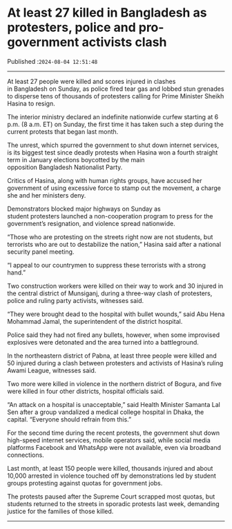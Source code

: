 # At least 27 killed in Bangladesh as protesters, police and pro-government activists clash

Published :`2024-08-04 12:51:48`

---

At least 27 people were killed and scores injured in clashes in Bangladesh on Sunday, as police fired tear gas and lobbed stun grenades to disperse tens of thousands of protesters calling for Prime Minister Sheikh Hasina to resign.

The interior ministry declared an indefinite nationwide curfew starting at 6 p.m. (8 a.m. ET) on Sunday, the first time it has taken such a step during the current protests that began last month.

The unrest, which spurred the government to shut down internet services, is its biggest test since deadly protests when Hasina won a fourth straight term in January elections boycotted by the main opposition Bangladesh Nationalist Party.

Critics of Hasina, along with human rights groups, have accused her government of using excessive force to stamp out the movement, a charge she and her ministers deny.

Demonstrators blocked major highways on Sunday as student protesters launched a non-cooperation program to press for the government’s resignation, and violence spread nationwide.

“Those who are protesting on the streets right now are not students, but terrorists who are out to destabilize the nation,” Hasina said after a national security panel meeting.

“I appeal to our countrymen to suppress these terrorists with a strong hand.”

Two construction workers were killed on their way to work and 30 injured in the central district of Munsiganj, during a three-way clash of protesters, police and ruling party activists, witnesses said.

“They were brought dead to the hospital with bullet wounds,” said Abu Hena Mohammad Jamal, the superintendent of the district hospital.

Police said they had not fired any bullets, however, when some improvised explosives were detonated and the area turned into a battleground.

In the northeastern district of Pabna, at least three people were killed and 50 injured during a clash between protesters and activists of Hasina’s ruling Awami League, witnesses said.

Two more were killed in violence in the northern district of Bogura, and five were killed in four other districts, hospital officials said.

“An attack on a hospital is unacceptable,” said Health Minister Samanta Lal Sen after a group vandalized a medical college hospital in Dhaka, the capital. “Everyone should refrain from this.”

For the second time during the recent protests, the government shut down high-speed internet services, mobile operators said, while social media platforms Facebook and WhatsApp were not available, even via broadband connections.

Last month, at least 150 people were killed, thousands injured and about 10,000 arrested in violence touched off by demonstrations led by student groups protesting against quotas for government jobs.

The protests paused after the Supreme Court scrapped most quotas, but students returned to the streets in sporadic protests last week, demanding justice for the families of those killed.

---

